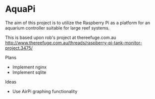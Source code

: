 AquaPi
======

The aim of this project is to utilize the Raspberry Pi as
a platform for an aquarium controller suitable for large
reef systems.

This is based upon rob's project at thereefuge.com.au
http://www.thereefuge.com.au/threads/raspberry-pi-tank-monitor-project.3475/

Plans
  * Implement nginx
  * Implement sqlite

Ideas
  * Use AirPi graphing functionality
